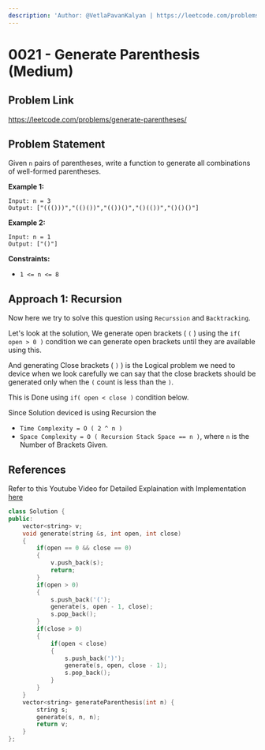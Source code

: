 ```yaml
---
description: 'Author: @VetlaPavanKalyan | https://leetcode.com/problems/generate-parentheses/'
---
```


# 0021 - Generate Parenthesis (Medium)

## Problem Link

https://leetcode.com/problems/generate-parentheses/

## Problem Statement

Given `n` pairs of parentheses, write a function to generate all combinations of well-formed parentheses.

**Example 1:**

```
Input: n = 3
Output: ["((()))","(()())","(())()","()(())","()()()"]
```

**Example 2:**

```
Input: n = 1
Output: ["()"]
```

**Constraints:**

- `1 <= n <= 8`

## Approach 1: Recursion

Now here we try to solve this question using `Recurssion` and `Backtracking`.

Let's look at the solution, We generate open brackets ( `(` ) using the `if( open > 0 )` condition we can generate open brackets until they are available using this.

And generating Close brackets ( `)` ) is the Logical problem we need to device when we look carefully we can say that the close brackets should be generated only when the `(` count is less than the `)`.

This is Done using `if( open < close )` condition below.

Since Solution deviced is using Recursion the 
- `Time Complexity = O ( 2 ^ n )`
- `Space Complexity = O ( Recursion Stack Space == n )`, where `n` is the Number of Brackets Given.

## References 

Refer to this Youtube Video for Detailed Explaination with Implementation [here](https://www.youtube.com/watch?v=4KpSXSIPH2s)

<Tabs>
<TabItem value="cpp" label="C++">
<SolutionAuthor name="@VetlaPavanKalyan"/>

```cpp
class Solution {
public:
    vector<string> v;
    void generate(string &s, int open, int close)
    {
        if(open == 0 && close == 0)
        {
            v.push_back(s);
            return;
        }
        if(open > 0)
        {
            s.push_back('(');
            generate(s, open - 1, close);
            s.pop_back();
        }
        if(close > 0)
        {
            if(open < close)
            {
                s.push_back(')');
                generate(s, open, close - 1);
                s.pop_back();
            }
        }
    }
    vector<string> generateParenthesis(int n) {
        string s;
        generate(s, n, n);
        return v;
    }
};
    
```
</TabItem>
</Tabs>


